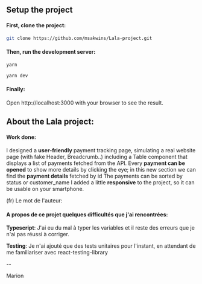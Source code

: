 ## Setup the project

#### First, clone the project:

```bash
git clone https://github.com/msakwins/Lala-project.git
```

#### Then, run the development server:

```bash
yarn
```

```bash
yarn dev
```

#### Finally:

Open http://localhost:3000 with your browser to see the result.

## About the Lala project:

#### Work done:

I designed a **user-friendly** payment tracking page, simulating a real website page (with fake Header, Breadcrumb..) including a Table component that displays a list of payments fetched from the API.
Every **payment can be opened** to show more details by clicking the eye; in this new section we can find the **payment details** fetched by id The payments can be sorted by status or customer_name
I added a little **responsive** to the project, so it can be usable on your smartphone.

(fr) Le mot de l'auteur:

#### A propos de ce projet quelques difficultés que j'ai rencontrées:

**Typescript**: J'ai eu du mal à typer les variables et il reste des erreurs que je n'ai pas réussi à corriger.

**Testing**: Je n'ai ajouté que des tests unitaires pour l'instant, en attendant de me familiariser avec react-testing-library

--

Marion

